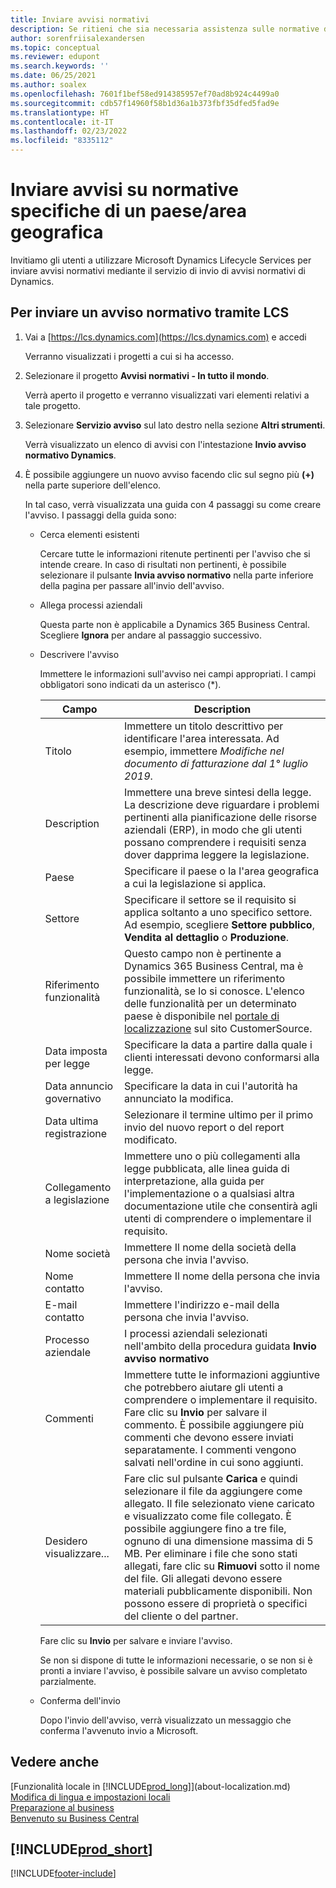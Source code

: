 ```yaml
---
title: Inviare avvisi normativi
description: Se ritieni che sia necessaria assistenza sulle normative di una nuova legislazione in Business Central, puoi utilizzare questa guida per inviare un avviso normativo al team di prodotto.
author: sorenfriisalexandersen
ms.topic: conceptual
ms.reviewer: edupont
ms.search.keywords: ''
ms.date: 06/25/2021
ms.author: soalex
ms.openlocfilehash: 7601f1bef58ed914385957ef70ad8b924c4499a0
ms.sourcegitcommit: cdb57f14960f58b1d36a1b373fbf35dfed5fad9e
ms.translationtype: HT
ms.contentlocale: it-IT
ms.lasthandoff: 02/23/2022
ms.locfileid: "8335112"
---
```

# <a name="submit-alerts-about-countryregion-specific-regulatory-features"></a>Inviare avvisi su normative specifiche di un paese/area geografica

Invitiamo gli utenti a utilizzare Microsoft Dynamics Lifecycle Services per inviare avvisi normativi mediante il servizio di invio di avvisi normativi di Dynamics.  

## <a name="to-submit-a-regulatory-alert-in-lcs"></a>Per inviare un avviso normativo tramite LCS

1. Vai a [https://lcs.dynamics.com](https://lcs.dynamics.com) e accedi  

    Verranno visualizzati i progetti a cui si ha accesso.

2. Selezionare il progetto **Avvisi normativi - In tutto il mondo**.

    Verrà aperto il progetto e verranno visualizzati vari elementi relativi a tale progetto.

3. Selezionare **Servizio avviso** sul lato destro nella sezione **Altri strumenti**.

    Verrà visualizzato un elenco di avvisi con l'intestazione **Invio avviso normativo Dynamics**.

4. È possibile aggiungere un nuovo avviso facendo clic sul segno più **(+)** nella parte superiore dell'elenco.

    In tal caso, verrà visualizzata una guida con 4 passaggi su come creare l'avviso. I passaggi della guida sono:
    - Cerca elementi esistenti

        Cercare tutte le informazioni ritenute pertinenti per l'avviso che si intende creare. In caso di risultati non pertinenti, è possibile selezionare il pulsante **Invia avviso normativo** nella parte inferiore della pagina per passare all'invio dell'avviso.
    - Allega processi aziendali

        Questa parte non è applicabile a Dynamics 365 Business Central. Scegliere **Ignora** per andare al passaggio successivo.
    - Descrivere l'avviso

        Immettere le informazioni sull'avviso nei campi appropriati. I campi obbligatori sono indicati da un asterisco (\*).

        |Campo        |Description                               |
        |-------------|------------------------------------------|
        |Titolo  | Immettere un titolo descrittivo per identificare l'area interessata. Ad esempio, immettere *Modifiche nel documento di fatturazione dal 1° luglio 2019*. |
        |Description  | Immettere una breve sintesi della legge. La descrizione deve riguardare i problemi pertinenti alla pianificazione delle risorse aziendali (ERP), in modo che gli utenti possano comprendere i requisiti senza dover dapprima leggere la legislazione.|
        |Paese  | Specificare il paese o la l'area geografica a cui la legislazione si applica.|
        |Settore| Specificare il settore se il requisito si applica soltanto a uno specifico settore. Ad esempio, scegliere **Settore pubblico**, **Vendita al dettaglio** o **Produzione**.|
        |Riferimento funzionalità  | Questo campo non è pertinente a Dynamics 365 Business Central, ma è possibile immettere un riferimento funzionalità, se lo si conosce. L'elenco delle funzionalità per un determinato paese è disponibile nel [portale di localizzazione](/dynamics/s-e/) sul sito CustomerSource. |
        |Data imposta per legge  | Specificare la data a partire dalla quale i clienti interessati devono conformarsi alla legge.|
        |Data annuncio governativo  | Specificare la data in cui l'autorità ha annunciato la modifica.|
        |Data ultima registrazione  | Selezionare il termine ultimo per il primo invio del nuovo report o del report modificato.|
        |Collegamento a legislazione  | Immettere uno o più collegamenti alla legge pubblicata, alle linea guida di interpretazione, alla guida per l'implementazione o a qualsiasi altra documentazione utile che consentirà agli utenti di comprendere o implementare il requisito.|
        |Nome società  | Immettere Il nome della società della persona che invia l'avviso.|
        |Nome contatto  | Immettere Il nome della persona che invia l'avviso. |
        |E-mail contatto  | Immettere l'indirizzo e-mail della persona che invia l'avviso.|
        |Processo aziendale  | I processi aziendali selezionati nell'ambito della procedura guidata **Invio avviso normativo**|
        |Commenti  | Immettere tutte le informazioni aggiuntive che potrebbero aiutare gli utenti a comprendere o implementare il requisito. Fare clic su **Invio** per salvare il commento. È possibile aggiungere più commenti che devono essere inviati separatamente. I commenti vengono salvati nell'ordine in cui sono aggiunti. |
        |Desidero visualizzare...  | Fare clic sul pulsante **Carica** e quindi selezionare il file da aggiungere come allegato. Il file selezionato viene caricato e visualizzato come file collegato. È possibile aggiungere fino a tre file, ognuno di una dimensione massima di 5 MB. Per eliminare i file che sono stati allegati, fare clic su **Rimuovi** sotto il nome del file. Gli allegati devono essere materiali pubblicamente disponibili. Non possono essere di proprietà o specifici del cliente o del partner.|

        Fare clic su **Invio** per salvare e inviare l'avviso.

        Se non si dispone di tutte le informazioni necessarie, o se non si è pronti a inviare l'avviso, è possibile salvare un avviso completato parzialmente.

    - Conferma dell'invio

      Dopo l'invio dell'avviso, verrà visualizzato un messaggio che conferma l'avvenuto invio a Microsoft.

## <a name="see-also"></a>Vedere anche

[Funzionalità locale in [!INCLUDE[prod_long](includes/prod_long.md)]](about-localization.md)  
[Modifica di lingua e impostazioni locali](about-locale-language.md)  
[Preparazione al business](ui-get-ready-business.md)  
[Benvenuto su Business Central](index.md)  

## [!INCLUDE[prod_short](includes/free_trial_md.md)]  


[!INCLUDE[footer-include](includes/footer-banner.md)]